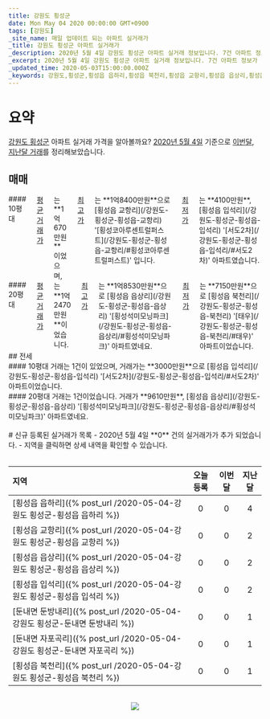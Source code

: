 ```yaml
---
title: 강원도 횡성군
date: Mon May 04 2020 00:00:00 GMT+0900
tags: [강원도]
_site_name: 매일 업데이트 되는 아파트 실거래가
_title: 강원도 횡성군 아파트 실거래가
_description: 2020년 5월 4일 강원도 횡성군 아파트 실거래 정보입니다. 7건 아파트 정보가 있습니다.
_excerpt: 2020년 5월 4일 강원도 횡성군 아파트 실거래 정보입니다. 7건 아파트 정보가 있습니다.
_updated_time: 2020-05-03T15:00:00.000Z
_keywords: 강원도,횡성군,횡성읍 읍하리,횡성읍 북천리,횡성읍 교항리,횡성읍 읍상리,횡성읍 입석리,둔내면 둔방내리,둔내면 자포곡리
---
```



# 요약
<ins>강원도 횡성군</ins> 아파트 실거래 가격을 알아볼까요? <ins>2020년 5월 4일</ins> 기준으로 <ins>이번달, 지난달 거래</ins>를 정리해보았습니다.

## 매매
<div class="container">
<div class="six columns" markdown="1">
#### 10평대
<ins>평균 거래가</ins>는 **1억670만원**이었으며, <ins>최고가</ins>는 **1억8400만원**으로 [횡성읍 교항리](/강원도-횡성군-횡성읍-교항리) '[횡성코아루센트럴퍼스트](/강원도-횡성군-횡성읍-교항리/#횡성코아루센트럴퍼스트)' 입니다. <ins>최저가</ins>는 **4100만원**, [횡성읍 입석리](/강원도-횡성군-횡성읍-입석리) '[서도2차](/강원도-횡성군-횡성읍-입석리/#서도2차)' 아파트였습니다.
</div>
<div class="six columns" markdown="1">
#### 20평대
<ins>평균 거래가</ins>는 **1억2470만원**이었습니다. <ins>최고가</ins>는 **1억8530만원**으로 [횡성읍 읍상리](/강원도-횡성군-횡성읍-읍상리) '[횡성석미모닝파크](/강원도-횡성군-횡성읍-읍상리/#횡성석미모닝파크)' 아파트였네요. <ins>최저가</ins>는 **7150만원**으로 [횡성읍 북천리](/강원도-횡성군-횡성읍-북천리) '[태우](/강원도-횡성군-횡성읍-북천리/#태우)' 아파트이었습니다.
</div>
</div>
## 전세
<div class="container">
<div class="six columns" markdown="1">
#### 10평대
거래는 1건이 있었으며, 거래가는 **3000만원**으로 [횡성읍 입석리](/강원도-횡성군-횡성읍-입석리) '[서도2차](/강원도-횡성군-횡성읍-입석리/#서도2차)' 아파트이었습니다.
</div>
<div class="six columns" markdown="1">
#### 20평대
거래는 1건이었습니다. 거래가 **9610만원**, [횡성읍 읍상리](/강원도-횡성군-횡성읍-읍상리) '[횡성석미모닝파크](/강원도-횡성군-횡성읍-읍상리/#횡성석미모닝파크)' 아파트였네요.
</div>
</div>


<br>
# 신규 등록된 실거래가 목록
- 2020년 5월 4일 **0** 건의 실거래가가 추가 되었습니다.
- 지역을 클릭하면 상세 내역을 확인할 수 있습니다.
<br><br>

| 지역 | 오늘 등록 | 이번달 | 지난달 |
|:---|:---:|:---:|:---:|
| [횡성읍 읍하리]({% post_url /2020-05-04-강원도 횡성군-횡성읍 읍하리 %}) | 0 | 0 | 4|
| [횡성읍 교항리]({% post_url /2020-05-04-강원도 횡성군-횡성읍 교항리 %}) | 0 | 0 | 2|
| [횡성읍 읍상리]({% post_url /2020-05-04-강원도 횡성군-횡성읍 읍상리 %}) | 0 | 0 | 2|
| [횡성읍 입석리]({% post_url /2020-05-04-강원도 횡성군-횡성읍 입석리 %}) | 0 | 0 | 2|
| [둔내면 둔방내리]({% post_url /2020-05-04-강원도 횡성군-둔내면 둔방내리 %}) | 0 | 0 | 1|
| [둔내면 자포곡리]({% post_url /2020-05-04-강원도 횡성군-둔내면 자포곡리 %}) | 0 | 0 | 1|
| [횡성읍 북천리]({% post_url /2020-05-04-강원도 횡성군-횡성읍 북천리 %}) | 0 | 0 | 1|

<p align="center"><br><img src="https://via.placeholder.com/700x120"><br></p>
